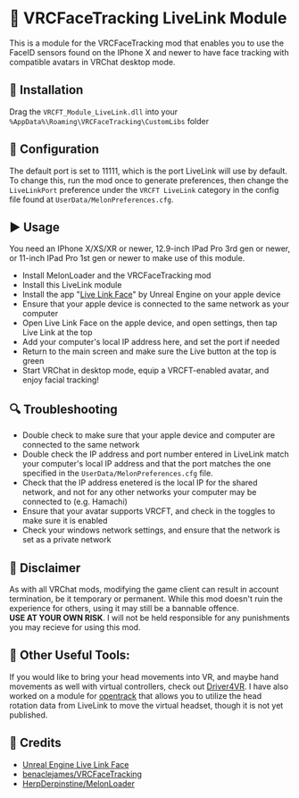 # 👀 VRCFaceTracking LiveLink Module

This is a module for the VRCFaceTracking mod that enables you to use the FaceID sensors found on the IPhone X and newer to have face tracking with compatible avatars in VRChat desktop mode.

## 💾 Installation

Drag the `VRCFT_Module_LiveLink.dll` into your `%AppData%\Roaming\VRCFaceTracking\CustomLibs` folder

## 🔧 Configuration

The default port is set to 11111, which is the port LiveLink will use by default. To change this, run the mod once to generate preferences, then change the `LiveLinkPort` preference under the `VRCFT LiveLink` category in the config file found at `UserData/MelonPreferences.cfg`.

## ▶ Usage

You need an IPhone X/XS/XR or newer, 12.9-inch IPad Pro 3rd gen or newer, or 11-inch IPad Pro 1st gen or newer to make use of this module.

- Install MelonLoader and the VRCFaceTracking mod
- Install this LiveLink module
- Install the app "[Live Link Face](https://apps.apple.com/us/app/live-link-face/id1495370836)" by Unreal Engine on your apple device
- Ensure that your apple device is connected to the same network as your computer
- Open Live Link Face on the apple device, and open settings, then tap Live Link at the top
- Add your computer's local IP address here, and set the port if needed
- Return to the main screen and make sure the Live button at the top is green
- Start VRChat in desktop mode, equip a VRCFT-enabled avatar, and enjoy facial tracking!

## 🔍 Troubleshooting

- Double check to make sure that your apple device and computer are connected to the same network
- Double check the IP address and port number entered in LiveLink match your computer's local IP address and that the port matches the one specified in the `UserData/MelonPreferences.cfg` file.
- Check that the IP address enetered is the local IP for the shared network, and not for any other networks your computer may be connected to (e.g. Hamachi)
- Ensure that your avatar supports VRCFT, and check in the toggles to make sure it is enabled
- Check your windows network settings, and ensure that the network is set as a private network

## 📜 Disclaimer

As with all VRChat mods, modifying the game client can result in account termination, be it temporary or permanent. While this mod doesn't ruin the experience for others, using it may still be a bannable offence.<br>
**USE AT YOUR OWN RISK**. I will not be held responsible for any punishments you may recieve for using this mod.

## 🧰 Other Useful Tools:

If you would like to bring your head movements into VR, and maybe hand movements as well with virtual controllers, check out [Driver4VR](https://store.steampowered.com/app/1366950/Driver4VR/). I have also worked on a module for [opentrack](https://github.com/opentrack/opentrack) that allows you to utilize the head rotation data from LiveLink to move the virtual headset, though it is not yet published.

## 👋 Credits

* [Unreal Engine Live Link Face](https://apps.apple.com/us/app/live-link-face/id1495370836)
* [benaclejames/VRCFaceTracking](https://github.com/benaclejames/VRCFaceTracking)
* [HerpDerpinstine/MelonLoader](https://github.com/HerpDerpinstine/MelonLoader)